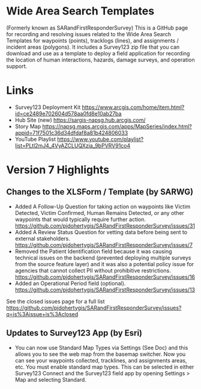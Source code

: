 # Wide Area Search Templates
(Formerly known as SARandFirstResponderSurvey)
This is a GitHub page for recording and resolving issues related to the Wide Area Search Templates for waypoints (points), tracklogs (lines), and assignments / incident areas (polygons). It includes a Survey123 zip file that you can download and use as a template to deploy a field application for recording the location of human interactions, hazards, damage surveys, and operation support.

# Links
- Survey123 Deployment Kit https://www.arcgis.com/home/item.html?id=ce2489e702604d578aa0fd8e10ab27ba
- Hub Site (new) https://sargis-napsg.hub.arcgis.com/
- Story Map https://napsg.maps.arcgis.com/apps/MapSeries/index.html?appid=71f7501c36d34dfdaf8a81b424806033
- YouTube Playlist https://www.youtube.com/playlist?list=PLtl2mJ4_4VyAZCLUQXzia_9bPVRV91co4

# Version 7 Highlights
## Changes to the XLSForm / Template (by SARWG)
- Added A Follow-Up Question for taking action on waypoints like Victim Detected, Victim Confirmed, Human Remains Detected, or any other waypoints that would typically require further action. https://github.com/pjdohertygis/SARandFirstResponderSurvey/issues/31
- Added A Review Status Question for vetting data before being sent to external stakeholders. https://github.com/pjdohertygis/SARandFirstResponderSurvey/issues/7
- Removed the Patient Identification field because it was causing technical issues on the backend (prevented deploying multiple surveys from the source feature layer) and it was also a potential policy issue for agencies that cannot collect PII without prohibitive restrictions. https://github.com/pjdohertygis/SARandFirstResponderSurvey/issues/16
- Added an Operational Period field (optional).  https://github.com/pjdohertygis/SARandFirstResponderSurvey/issues/13

See the closed issues page for a full list https://github.com/pjdohertygis/SARandFirstResponderSurvey/issues?q=is%3Aissue+is%3Aclosed

## Updates to Survey123 App (by Esri)
- You can now use Standard Map Types via Settings (See Doc) and this allows you to see the web map from the basemap switcher. Now you can see your waypoints collected, tracklines, and assignments areas, etc. You must enable standard map types. This can be selected in either Survey123 Connect and the Survey123 field app by opening Settings > Map and selecting Standard.
